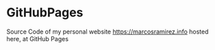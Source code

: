 # GitHubPages
Source Code of my personal website https://marcosramirez.info hosted here, at GitHub Pages